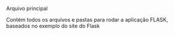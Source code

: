 Arquivo principal

Contém todos os arquivos e pastas para rodar a aplicação FLASK, baseados no exemplo do site do Flask
